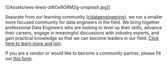 ![[Assets/wes-lewis-zt6OxRORM2g-unsplash.jpg]]

Separate from our learning community ([r/dataengineering](https://www.reddit.com/r/dataengineering/)), we run a smaller more focused community for data engineers in the field. We bring together professional Data Engineers who are looking to level up their skills, advance their careers, engage in meaningful discussions with industry experts, and gain practical knowledge so that we can become leaders in our field. [Click here to learn more and join](https://community.dataengineering.wiki/).

If you are a vendor or would like to become a community partner, please fill out [this form](https://tally.so/r/wvrVk4).
